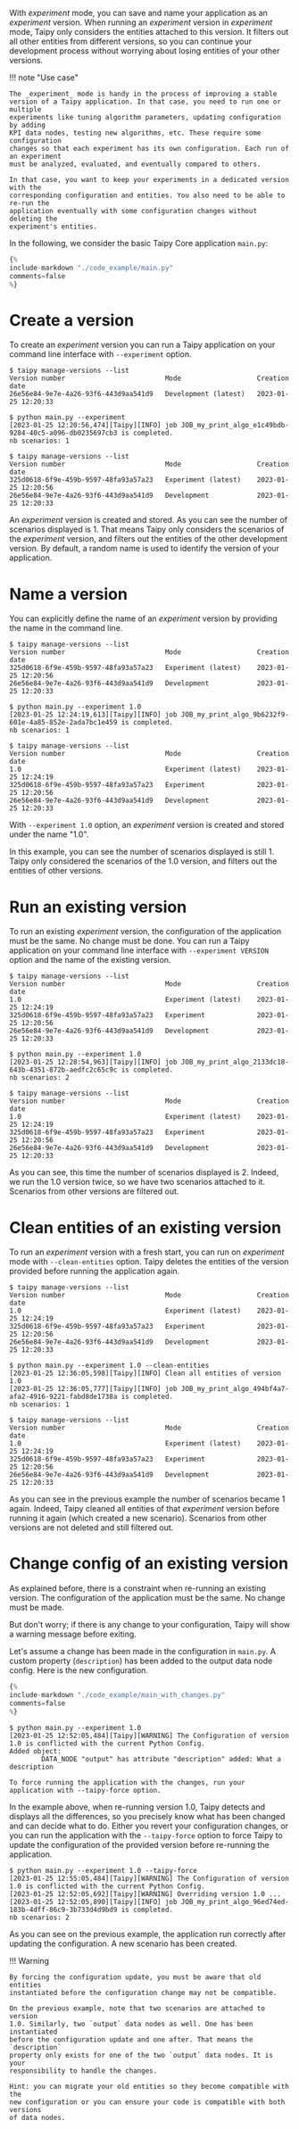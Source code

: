 With _experiment_ mode, you can save and name your application as an _experiment_ version.
When running an _experiment_ version in _experiment_ mode, Taipy only considers the
entities attached to this version. It filters out all other entities from different
versions, so you can continue your development process without worrying about losing
entities of your other versions.

!!! note "Use case"

    The _experiment_ mode is handy in the process of improving a stable
    version of a Taipy application. In that case, you need to run one or multiple
    experiments like tuning algorithm parameters, updating configuration by adding
    KPI data nodes, testing new algorithms, etc. These require some configuration
    changes so that each experiment has its own configuration. Each run of an experiment
    must be analyzed, evaluated, and eventually compared to others.

    In that case, you want to keep your experiments in a dedicated version with the
    corresponding configuration and entities. You also need to be able to re-run the
    application eventually with some configuration changes without deleting the
    experiment's entities.

In the following, we consider the basic Taipy Core application `main.py`:

```python linenums="1"
{%
include-markdown "./code_example/main.py"
comments=false
%}
```

# Create a version

To create an _experiment_ version you can run a Taipy application on your command line
interface with `--experiment` option.

```console
$ taipy manage-versions --list
Version number                         Mode                   Creation date
26e56e84-9e7e-4a26-93f6-443d9aa541d9   Development (latest)   2023-01-25 12:20:33

$ python main.py --experiment
[2023-01-25 12:20:56,474][Taipy][INFO] job JOB_my_print_algo_e1c49bdb-9284-40c5-a096-db0235697cb3 is completed.
nb scenarios: 1

$ taipy manage-versions --list
Version number                         Mode                   Creation date
325d0618-6f9e-459b-9597-48fa93a57a23   Experiment (latest)    2023-01-25 12:20:56
26e56e84-9e7e-4a26-93f6-443d9aa541d9   Development            2023-01-25 12:20:33
```

An _experiment_ version is created and stored. As you can see the number of scenarios
displayed is 1. That means Taipy only considers the scenarios of the _experiment_
version, and filters out the entities of the other development version. By default,
a random name is used to identify the version of your application.

# Name a version

You can explicitly define the name of an _experiment_ version by providing the name
in the command line.

```console
$ taipy manage-versions --list
Version number                         Mode                   Creation date
325d0618-6f9e-459b-9597-48fa93a57a23   Experiment (latest)    2023-01-25 12:20:56
26e56e84-9e7e-4a26-93f6-443d9aa541d9   Development            2023-01-25 12:20:33

$ python main.py --experiment 1.0
[2023-01-25 12:24:19,613][Taipy][INFO] job JOB_my_print_algo_9b6232f9-601e-4a85-852e-2ada7bc1e459 is completed.
nb scenarios: 1

$ taipy manage-versions --list
Version number                         Mode                   Creation date
1.0                                    Experiment (latest)    2023-01-25 12:24:19
325d0618-6f9e-459b-9597-48fa93a57a23   Experiment             2023-01-25 12:20:56
26e56e84-9e7e-4a26-93f6-443d9aa541d9   Development            2023-01-25 12:20:33
```

With `--experiment 1.0` option, an _experiment_ version is created and stored under
the name "1.0".

In this example, you can see the number of scenarios displayed is still 1. Taipy
only considered the scenarios of the 1.0 version, and filters out the entities of
other versions.

# Run an existing version

To run an existing _experiment_ version, the configuration of the application must
be the same. No change must be done. You can run a Taipy application on your
command line interface with `--experiment VERSION` option and the name of the existing version.

```console
$ taipy manage-versions --list
Version number                         Mode                   Creation date
1.0                                    Experiment (latest)    2023-01-25 12:24:19
325d0618-6f9e-459b-9597-48fa93a57a23   Experiment             2023-01-25 12:20:56
26e56e84-9e7e-4a26-93f6-443d9aa541d9   Development            2023-01-25 12:20:33

$ python main.py --experiment 1.0
[2023-01-25 12:28:54,963][Taipy][INFO] job JOB_my_print_algo_2133dc18-643b-4351-872b-aedfc2c65c9c is completed.
nb scenarios: 2

$ taipy manage-versions --list
Version number                         Mode                   Creation date
1.0                                    Experiment (latest)    2023-01-25 12:24:19
325d0618-6f9e-459b-9597-48fa93a57a23   Experiment             2023-01-25 12:20:56
26e56e84-9e7e-4a26-93f6-443d9aa541d9   Development            2023-01-25 12:20:33
```

As you can see, this time the number of scenarios displayed is 2. Indeed, we run
the 1.0 version twice, so we have two scenarios attached to it. Scenarios from other
versions are filtered out.

# Clean entities of an existing version

To run an _experiment_ version with a fresh start, you can run on _experiment_
mode with `--clean-entities` option. Taipy deletes the entities of the version
provided before running the application again.

```console
$ taipy manage-versions --list
Version number                         Mode                   Creation date
1.0                                    Experiment (latest)    2023-01-25 12:24:19
325d0618-6f9e-459b-9597-48fa93a57a23   Experiment             2023-01-25 12:20:56
26e56e84-9e7e-4a26-93f6-443d9aa541d9   Development            2023-01-25 12:20:33

$ python main.py --experiment 1.0 --clean-entities
[2023-01-25 12:36:05,598][Taipy][INFO] Clean all entities of version 1.0
[2023-01-25 12:36:05,777][Taipy][INFO] job JOB_my_print_algo_494bf4a7-afa2-4916-9221-fabd8de1738a is completed.
nb scenarios: 1

$ taipy manage-versions --list
Version number                         Mode                   Creation date
1.0                                    Experiment (latest)    2023-01-25 12:24:19
325d0618-6f9e-459b-9597-48fa93a57a23   Experiment             2023-01-25 12:20:56
26e56e84-9e7e-4a26-93f6-443d9aa541d9   Development            2023-01-25 12:20:33
```

As you can see in the previous example the number of scenarios became 1 again. Indeed,
Taipy cleaned all entities of that _experiment_ version before running it again (which
created a new scenario).
Scenarios from other versions are not deleted and still filtered out.

# Change config of an existing version

As explained before, there is a constraint when re-running an existing version.
The configuration of the application must be the same. No change must be made.

But don't worry; if there is any change to your configuration, Taipy will show
a warning message before exiting.

Let's assume a change has been made in the configuration in `main.py`. A custom
property (`description`) has been added to the output data node config. Here is
the new configuration.

```python linenums="1"
{%
include-markdown "./code_example/main_with_changes.py"
comments=false
%}
```

```console
$ python main.py --experiment 1.0
[2023-01-25 12:52:05,484][Taipy][WARNING] The Configuration of version 1.0 is conflicted with the current Python Config.
Added object:
        DATA_NODE "output" has attribute "description" added: What a description

To force running the application with the changes, run your application with --taipy-force option.
```

In the example above, when re-running version 1.0, Taipy detects and displays all
the differences, so you precisely know what has been changed and can decide what
to do. Either you revert your configuration changes, or you can run the application
with the `--taipy-force` option to force Taipy to update the configuration of the provided
version before re-running the application.

```console
$ python main.py --experiment 1.0 --taipy-force
[2023-01-25 12:55:05,484][Taipy][WARNING] The Configuration of version 1.0 is conflicted with the current Python Config.
[2023-01-25 12:52:05,692][Taipy][WARNING] Overriding version 1.0 ...
[2023-01-25 12:52:05,890][Taipy][INFO] job JOB_my_print_algo_96ed74ed-183b-4dff-86c9-3b733d4d9bd9 is completed.
nb scenarios: 2
```

As you can see on the previous example, the application run correctly after updating
the configuration. A new scenario has been created.

!!! Warning

    By forcing the configuration update, you must be aware that old entities
    instantiated before the configuration change may not be compatible.

    On the previous example, note that two scenarios are attached to version
    1.0. Similarly, two `output` data nodes as well. One has been instantiated
    before the configuration update and one after. That means the `description`
    property only exists for one of the two `output` data nodes. It is your
    responsibility to handle the changes.

    Hint: you can migrate your old entities so they become compatible with the
    new configuration or you can ensure your code is compatible with both versions
    of data nodes.
